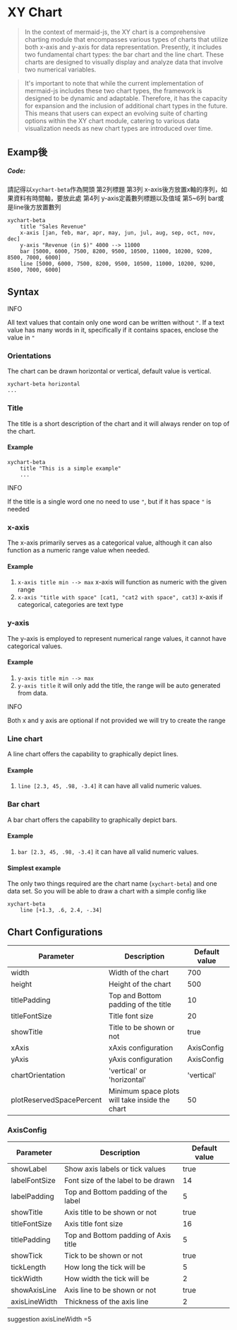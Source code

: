 # XY Chart

> In the context of mermaid-js, the XY chart is a comprehensive charting module that encompasses various types of charts that utilize both x-axis and y-axis for data representation. Presently, it includes two fundamental chart types: the bar chart and the line chart. These charts are designed to visually display and analyze data that involve two numerical variables.

> It's important to note that while the current implementation of mermaid-js includes these two chart types, the framework is designed to be dynamic and adaptable. Therefore, it has the capacity for expansion and the inclusion of additional chart types in the future. This means that users can expect an evolving suite of charting options within the XY chart module, catering to various data visualization needs as new chart types are introduced over time.

## Examp後

##### Code:

請記得以`xychart-beta`作為開頭
第2列標題
第3列 x-axis後方放置x軸的序列，如果資料有時間軸，要放此處
第4列 y-axis定義數列標題以及值域
第5~6列 bar或是line後方放置數列

```mermaid
xychart-beta
    title "Sales Revenue"
    x-axis [jan, feb, mar, apr, may, jun, jul, aug, sep, oct, nov, dec]
    y-axis "Revenue (in $)" 4000 --> 11000
    bar [5000, 6000, 7500, 8200, 9500, 10500, 11000, 10200, 9200, 8500, 7000, 6000]
    line [5000, 6000, 7500, 8200, 9500, 10500, 11000, 10200, 9200, 8500, 7000, 6000]
```

## Syntax

INFO

All text values that contain only one word can be written without `"`. If a text value has many words in it, specifically if it contains spaces, enclose the value in `"`

### Orientations

The chart can be drawn horizontal or vertical, default value is vertical.

```
xychart-beta horizontal
...
```

### Title

The title is a short description of the chart and it will always render on top of the chart.

#### Example

```
xychart-beta
    title "This is a simple example"
    ...
```

INFO

If the title is a single word one no need to use `"`, but if it has space `"` is needed

### x-axis

The x-axis primarily serves as a categorical value, although it can also function as a numeric range value when needed.

#### Example

1. `x-axis title min --> max` x-axis will function as numeric with the given range
2. `x-axis "title with space" [cat1, "cat2 with space", cat3]` x-axis if categorical, categories are text type

### y-axis

The y-axis is employed to represent numerical range values, it cannot have categorical values.

#### Example

1. `y-axis title min --> max`
2. `y-axis title` it will only add the title, the range will be auto generated from data.

INFO

Both x and y axis are optional if not provided we will try to create the range

### Line chart

A line chart offers the capability to graphically depict lines.

#### Example

1. `line [2.3, 45, .98, -3.4]` it can have all valid numeric values.

### Bar chart

A bar chart offers the capability to graphically depict bars.

#### Example

1. `bar [2.3, 45, .98, -3.4]` it can have all valid numeric values.

#### Simplest example

The only two things required are the chart name (`xychart-beta`) and one data set. So you will be able to draw a chart with a simple config like

```mermaid
xychart-beta
    line [+1.3, .6, 2.4, -.34]
```

## Chart Configurations

| Parameter                | Description                                    | Default value |
| ------------------------ | ---------------------------------------------- | ------------- |
| width                    | Width of the chart                             | 700           |
| height                   | Height of the chart                            | 500           |
| titlePadding             | Top and Bottom padding of the title            | 10            |
| titleFontSize            | Title font size                                | 20            |
| showTitle                | Title to be shown or not                       | true          |
| xAxis                    | xAxis configuration                            | AxisConfig    |
| yAxis                    | yAxis configuration                            | AxisConfig    |
| chartOrientation         | 'vertical' or 'horizontal'                     | 'vertical'    |
| plotReservedSpacePercent | Minimum space plots will take inside the chart | 50            |

### AxisConfig

| Parameter     | Description                          | Default value |
| ------------- | ------------------------------------ | ------------- |
| showLabel     | Show axis labels or tick values      | true          |
| labelFontSize | Font size of the label to be drawn   | 14            |
| labelPadding  | Top and Bottom padding of the label  | 5             |
| showTitle     | Axis title to be shown or not        | true          |
| titleFontSize | Axis title font size                 | 16            |
| titlePadding  | Top and Bottom padding of Axis title | 5             |
| showTick      | Tick to be shown or not              | true          |
| tickLength    | How long the tick will be            | 5             |
| tickWidth     | How width the tick will be           | 2             |
| showAxisLine  | Axis line to be shown or not         | true          |
| axisLineWidth | Thickness of the axis line           | 2             |

suggestion axisLineWidth =5


